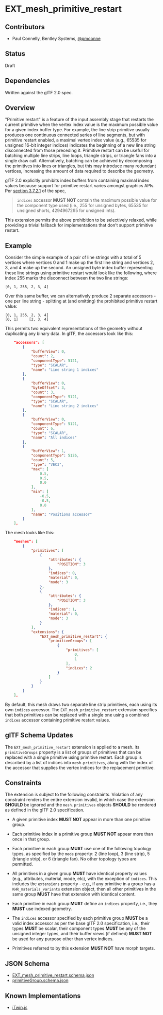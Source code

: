 <!--
Copyright 2015-2025 The Khronos Group Inc.
SPDX-License-Identifier: CC-BY-4.0
-->

# EXT_mesh_primitive_restart

## Contributors

* Paul Connelly, Bentley Systems, [@pmconne](https://github.com/pmconne)

## Status

Draft

## Dependencies

Written against the glTF 2.0 spec.

## Overview

"Primitive restart" is a feature of the input assembly stage that restarts the current primitive when the vertex index value is the maximum possible value for a given index buffer type. For example, the line strip primitive usually produces one continuous connected series of line segments, but with primitive restart enabled, a maximal vertex index value (e.g., 65535 for unsigned 16-bit integer indices) indicates the beginning of a new line string disconnected from those preceding it. Primitive restart can be useful for batching multiple line strips, line loops, triangle strips, or triangle fans into a single draw call. Alternatively, batching can be achieved by decomposing the primitives into lines or triangles, but this may introduce many redundant vertices, increasing the amount of data required to describe the geometry.

glTF 2.0 explicitly prohibits index buffers from containing maximal index values because support for primitive restart varies amongst graphics APIs. Per [section 3.7.2.1](https://registry.khronos.org/glTF/specs/2.0/glTF-2.0.html#meshes-overview) of the spec,

> `indices` accessor **MUST NOT** contain the maximum possible value for the component type used (i.e., 255 for unsigned bytes, 65535 for unsigned shorts, 4294967295 for unsigned ints).

This extension permits the above prohibition to be selectively relaxed, while providing a trivial fallback for implementations that don't support primitive restart.

## Example

Consider the simple example of a pair of line strings with a total of 5 vertices where vertices 0 and 1 make up the first line string and vertices 2, 3, and 4 make up the second. An unsigned byte index buffer representing these line strings using primitive restart would look like the following, where index 255 marks the disconnect between the two line strings:

```
[0, 1, 255, 2, 3, 4]
```

Over this same buffer, we can alternatively produce 2 separate accessors - one per line string - splitting at (and omitting) the prohibited primitive restart value:

```
[0, 1, 255, 2, 3, 4]
[0, 1]     [2, 3, 4]
```

This permits two equivalent representations of the geometry without duplicating any binary data. In glTF, the accessors look like this:

```json
    "accessors": [
        {
            "bufferView": 0,
            "count": 2,
            "componentType": 5121,
            "type": "SCALAR",
            "name": "Line string 1 indices"
        },
        {
            "bufferView": 0,
            "byteOffset": 3,
            "count": 3,
            "componentType": 5121,
            "type": "SCALAR",
            "name": "Line string 2 indices"
        },
        {
            "bufferView": 0,
            "componentType": 5121,
            "count": 6,
            "type": "SCALAR",
            "name": "All indices"
        },
        {
            "bufferView": 1,
            "componentType": 5126,
            "count": 5,
            "type": "VEC3",
            "max": [
                0.5,
                0.5,
                0.0
            ],
            "min": [
                -0.5,
                -0.5,
                0.0
            ],
            "name": "Positions accessor"
        }
    ],
```

The mesh looks like this:

```json
    "meshes": [
        {
            "primitives": [
                {
                    "attributes": {
                        "POSITION": 3
                    },
                    "indices": 0,
                    "material": 0,
                    "mode": 3
                },
                {
                    "attributes": {
                        "POSITION": 3
                    },
                    "indices": 1,
                    "material": 0,
                    "mode": 3
                }
            ],
            "extensions": {
                "EXT_mesh_primitive_restart": {
                    "primitiveGroups": [
                        {
                            "primitives": [
                                0,
                                1
                            ],
                            "indices": 2
                        }
                    ]
                }
            }
        }
    ],
```

By default, this mesh draws two separate line strip primitives, each using its own `indices` accessor. The `EXT_mesh_primitive_restart` extension specifies that both primitives can be replaced with a single one using a combined `indices` accessor containing primitive restart values.

## glTF Schema Updates

The `EXT_mesh_primitive_restart` extension is applied to a mesh. Its `primitiveGroups` property is a list of groups of primitives that can be replaced with a single primitive using primitive restart. Each group is described by a list of indices into `mesh.primitives`, along with the index of the accessor that supplies the vertex indices for the replacement primitive.

## Constraints

The extension is subject to the following constraints. Violation of any constraint renders the entire extension invalid, in which case the extension **SHOULD** be ignored and the `mesh.primitives` objects **SHOULD** be rendered as defined in the glTF 2.0 specification.

- A given primitive index **MUST NOT** appear in more than one primitive group.

- Each primitive index in a primitive group **MUST NOT** appear more than once in that group.

- Each primitive in each group **MUST** use one of the following topology types, as specified by the `mode` property: 2 (line loop), 3 (line strip), 5 (triangle strip), or 6 (triangle fan). No other topology types are permitted.

- All primitives in a given group **MUST** have identical property values (e.g., attributes, material, mode, etc), with the exception of `indices`. This includes the `extensions` property - e.g., if any primitive in a group has a `KHR_materials_variants` extension object, then all other primitives in the same group **MUST** have that extension with identical content.

- Each primitive in each group **MUST** define an `indices` property, i.e., they **MUST** use indexed geometry.

- The `indices` accessor specified by each primitive group **MUST** be a valid index accessor as per the base glTF 2.0 specification, i.e., their types **MUST** be scalar, their component types **MUST** be any of the unsigned integer types, and their buffer views (if defined) **MUST NOT** be used for any purpose other than vertex indices.

- Primitives referred to by this extension **MUST NOT** have morph targets.

## JSON Schema

- [EXT_mesh_primitive_restart.schema.json](schema/EXT_mesh_primitive_restart.schema.json)
- [primitiveGroup.schema.json](schema/primitiveGroup.schema.json)

## Known Implementations

- [iTwin.js](https://github.com/iTwin/itwinjs-core/pull/8312)
